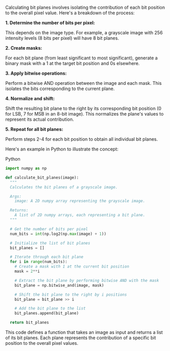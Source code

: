 Calculating bit planes involves isolating the contribution of each bit position to the overall pixel value. Here's a breakdown of the process:

**1. Determine the number of bits per pixel:**

This depends on the image type. For example, a grayscale image with 256 intensity levels (8 bits per pixel) will have 8 bit planes.

**2. Create masks:**

For each bit plane (from least significant to most significant), generate a binary mask with a 1 at the target bit position and 0s elsewhere.

**3. Apply bitwise operations:**

Perform a bitwise AND operation between the image and each mask. This isolates the bits corresponding to the current plane.

**4. Normalize and shift:**

Shift the resulting bit plane to the right by its corresponding bit position (0 for LSB, 7 for MSB in an 8-bit image). This normalizes the plane's values to represent its actual contribution.

**5. Repeat for all bit planes:**

Perform steps 2-4 for each bit position to obtain all individual bit planes.

Here's an example in Python to illustrate the concept:

Python

```python
import numpy as np

def calculate_bit_planes(image):
  """
  Calculates the bit planes of a grayscale image.

  Args:
    image: A 2D numpy array representing the grayscale image.

  Returns:
    A list of 2D numpy arrays, each representing a bit plane.
  """

  # Get the number of bits per pixel
  num_bits = int(np.log2(np.max(image) + 1))

  # Initialize the list of bit planes
  bit_planes = []

  # Iterate through each bit plane
  for i in range(num_bits):
    # Create a mask with 1 at the current bit position
    mask = 2**i

    # Extract the bit plane by performing bitwise AND with the mask
    bit_plane = np.bitwise_and(image, mask)

    # Shift the bit plane to the right by i positions
    bit_plane = bit_plane >> i

    # Add the bit plane to the list
    bit_planes.append(bit_plane)

  return bit_planes
```


This code defines a function that takes an image as input and returns a list of its bit planes. Each plane represents the contribution of a specific bit position to the overall pixel values.